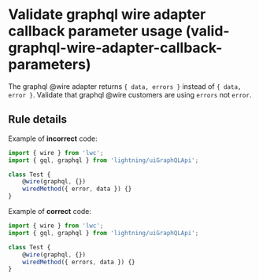 # Validate graphql wire adapter callback parameter usage (valid-graphql-wire-adapter-callback-parameters)

The graphql @wire adapter returns `{ data, errors }` instead of `{ data, error }`. Validate that graphql @wire customers are using `errors` not `error`.

## Rule details

Example of **incorrect** code:

```js
import { wire } from 'lwc';
import { gql, graphql } from 'lightning/uiGraphQLApi';

class Test {
    @wire(graphql, {})
    wiredMethod({ error, data }) {}
}
```

Example of **correct** code:

```js
import { wire } from 'lwc';
import { gql, graphql } from 'lightning/uiGraphQLApi';

class Test {
    @wire(graphql, {})
    wiredMethod({ errors, data }) {}
}
```
